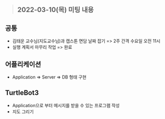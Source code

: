 >## 2022-03-10(목) 미팅 내용

## 공통
* 김태운 교수님(지도교수님)과 캡스톤 면담 날짜 잡기 => 2주 간격 수요일 오전 11시
* 실행 계획서 마무리 작업 => 완료

## 어플리케이션
* Application => Server => DB 형태 구현

## TurtleBot3
* Application으로 부터 메시지를 받을 수 있는 프로그램 작성
* 지도 그리기
